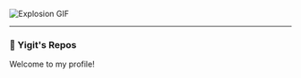 ![Explosion GIF](https://media.giphy.com/media/v1.Y2lkPTc5MGI3NjExNjVhajN0NXpjMnd3ZzB1Mjl0NmNyaG81NmlydzRyOTltbmdmbHZ2bCZlcD12MV9naWZzX3NlYXJjaCZjdD1n/gLcUG7QiR0jpMzoNUu/giphy.gif)

---

### 👋 Yigit's Repos

Welcome to my profile!

